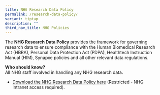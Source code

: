 ```yaml
---
title: NHG Research Data Policy
permalink: /research-data-policy/
variant: tiptap
description: ""
third_nav_title: NHG Policies
---
```

<p>The <strong>NHG Research Data Policy</strong> provides the framework for
governing research data to ensure compliance with the Human Biomedical
Research Act (HBRA), Personal Data Protection Act (PDPA), Healthtech Instruction
Manual (HIM), Synapxe policies and all other relevant data regulations.</p>
<p><strong>Who should know?</strong>
<br>All NHG staff involved in handling any NHG research data.</p>
<ul data-tight="true" class="tight">
<li>
<p><a href="https://mynhg.nhg.com.sg/dept/rcu/Shared%20Library/Research%20Data/NHG%20Research%20Data%20Policy.pdf" rel="noopener noreferrer nofollow" target="_blank">Download the NHG Research Data Policy here</a> (Restricted
- NHG Intranet access required).&nbsp;</p>
</li>
</ul>
<p></p>